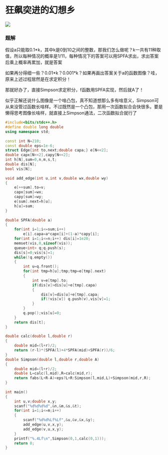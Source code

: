 # 狂飙突进的幻想乡

![](http://www.ebola.pro/images/20180915C.jpg)

### 题解

假设a只能取0.1*k，其中k是0到10之间的整数，那我们怎么做呢？k一共有11种取值，所以每种情况的概率是1/11，每种情况下的答案可以用SPFA求出，求出答案后乘上概率再累加，就是答案

如果再分得细一些？0.01\*k？0.001\*k？如果再画出答案关于a的函数图像？哇，原来上述过程居然是在求定积分！

那就好办了，直接Simpson求定积分，f函数用SPFA实现，然后就A了！

似乎正解还说什么图像是一个啥凸包，真不知道想那么多有啥意义，Simpson可从来没管过函数长啥样。不过既然是一个凸包，那用一次函数拟合会快很多。要是懒得思考图像长啥样，就直接上Simpson通法，二次函数拟合就行了

```cpp
#include<bits/stdc++.h>
#define double long double
using namespace std;
 
const int N=210;
const double eps=1e-6;
struct Edge{int to,next;double capa;} e[N<<2];
double capx[N<<2],capy[N<<2];
int h[N],sum=0,n,m,s,t;
double dis[N];
bool vis[N];
 
void add_edge(int u,int v,double wx,double wy)
{
    e[++sum].to=v;
    capx[sum]=wx;
    capy[sum]=wy;
    e[sum].next=h[u];
    h[u]=sum;
}
 
double SPFA(double a)
{
    for(int i=1;i<=sum;i++)
        e[i].capa=a*capx[i]+(1-a)*capy[i];
    for(int i=1;i<=n;i++) dis[i]=1e20;
    memset(vis,0,sizeof(vis));
    queue<int> q;q.push(s);
    dis[s]=0;vis[s]=1;
    while(!q.empty())
    {
        int u=q.front();
        for(int tmp=h[u];tmp;tmp=e[tmp].next)
        {
            int v=e[tmp].to;
            if(dis[v]>dis[u]+e[tmp].capa)
            {
                dis[v]=dis[u]+e[tmp].capa;
                if(!vis[v]) q.push(v),vis[v]=1;
            }
        }
        q.pop();vis[u]=0;
    }
    return dis[t];
}
 
double calc(double l,double r)
{
    double mid=(l+r)/2;
    return (r-l)*(SPFA(l)+4*SPFA(mid)+SPFA(r))/6;
}
double Simpson(double l,double r,double A)
{
    double mid=(l+r)/2;
    double L=calc(l,mid),R=calc(mid,r);
    return fabs(L+R-A)<eps?L+R:Simpson(l,mid,L)+Simpson(mid,r,R);
}
 
int main()
{
    int u,v;double x,y;
    scanf("%d%d%d%d",&n,&m,&s,&t);
    for(int i=1;i<=m;i++)
    {
        scanf("%d%d%Lf%Lf",&u,&v,&x,&y);
        add_edge(u,v,x,y);
        add_edge(v,u,x,y);
    }
    printf("%.4Lf\n",Simpson(0,1,calc(0,1)));
    return 0;
}
```

